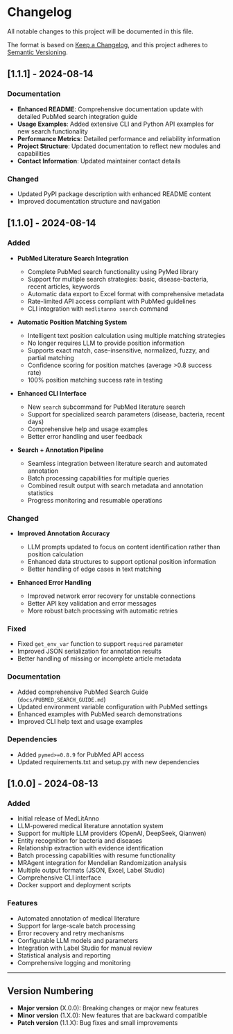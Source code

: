 # Changelog

All notable changes to this project will be documented in this file.

The format is based on [Keep a Changelog](https://keepachangelog.com/en/1.0.0/),
and this project adheres to [Semantic Versioning](https://semver.org/spec/v2.0.0.html).

## [1.1.1] - 2024-08-14

### Documentation
- **Enhanced README**: Comprehensive documentation update with detailed PubMed search integration guide
- **Usage Examples**: Added extensive CLI and Python API examples for new search functionality
- **Performance Metrics**: Detailed performance and reliability information
- **Project Structure**: Updated documentation to reflect new modules and capabilities
- **Contact Information**: Updated maintainer contact details

### Changed
- Updated PyPI package description with enhanced README content
- Improved documentation structure and navigation

## [1.1.0] - 2024-08-14

### Added
- **PubMed Literature Search Integration**
  - Complete PubMed search functionality using PyMed library
  - Support for multiple search strategies: basic, disease-bacteria, recent articles, keywords
  - Automatic data export to Excel format with comprehensive metadata
  - Rate-limited API access compliant with PubMed guidelines
  - CLI integration with `medlitanno search` command

- **Automatic Position Matching System**
  - Intelligent text position calculation using multiple matching strategies
  - No longer requires LLM to provide position information
  - Supports exact match, case-insensitive, normalized, fuzzy, and partial matching
  - Confidence scoring for position matches (average >0.8 success rate)
  - 100% position matching success rate in testing

- **Enhanced CLI Interface**
  - New `search` subcommand for PubMed literature search
  - Support for specialized search parameters (disease, bacteria, recent days)
  - Comprehensive help and usage examples
  - Better error handling and user feedback

- **Search + Annotation Pipeline**
  - Seamless integration between literature search and automated annotation
  - Batch processing capabilities for multiple queries
  - Combined result output with search metadata and annotation statistics
  - Progress monitoring and resumable operations

### Changed
- **Improved Annotation Accuracy**
  - LLM prompts updated to focus on content identification rather than position calculation
  - Enhanced data structures to support optional position information
  - Better handling of edge cases in text matching

- **Enhanced Error Handling**
  - Improved network error recovery for unstable connections
  - Better API key validation and error messages
  - More robust batch processing with automatic retries

### Fixed
- Fixed `get_env_var` function to support `required` parameter
- Improved JSON serialization for annotation results
- Better handling of missing or incomplete article metadata

### Documentation
- Added comprehensive PubMed Search Guide (`docs/PUBMED_SEARCH_GUIDE.md`)
- Updated environment variable configuration with PubMed settings
- Enhanced examples with PubMed search demonstrations
- Improved CLI help text and usage examples

### Dependencies
- Added `pymed>=0.8.9` for PubMed API access
- Updated requirements.txt and setup.py with new dependencies

## [1.0.0] - 2024-08-13

### Added
- Initial release of MedLitAnno
- LLM-powered medical literature annotation system
- Support for multiple LLM providers (OpenAI, DeepSeek, Qianwen)
- Entity recognition for bacteria and diseases
- Relationship extraction with evidence identification
- Batch processing capabilities with resume functionality
- MRAgent integration for Mendelian Randomization analysis
- Multiple output formats (JSON, Excel, Label Studio)
- Comprehensive CLI interface
- Docker support and deployment scripts

### Features
- Automated annotation of medical literature
- Support for large-scale batch processing
- Error recovery and retry mechanisms
- Configurable LLM models and parameters
- Integration with Label Studio for manual review
- Statistical analysis and reporting
- Comprehensive logging and monitoring

---

## Version Numbering

- **Major version** (X.0.0): Breaking changes or major new features
- **Minor version** (1.X.0): New features that are backward compatible
- **Patch version** (1.1.X): Bug fixes and small improvements
